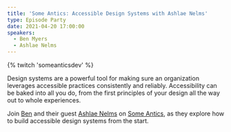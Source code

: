 ```yaml
---
title: 'Some Antics: Accessible Design Systems with Ashlae Nelms'
type: Episode Party
date: 2021-04-20 17:00:00
speakers:
  - Ben Myers
  - Ashlae Nelms
---
```


{% twitch 'someanticsdev' %}

Design systems are a powerful tool for making sure an organization leverages accessible practices consistently and reliably. Accessibility can be baked into all you do, from the first principles of your design all the way out to whole experiences.

Join [Ben](https://twitter.com/BenDMyers) and their guest [Ashlae Nelms](https://twitter.com/AshlaeAnnNelms) on [Some Antics](https://twitch.tv/SomeAnticsDev), as
they explore how to build accessible design systems from the start.
